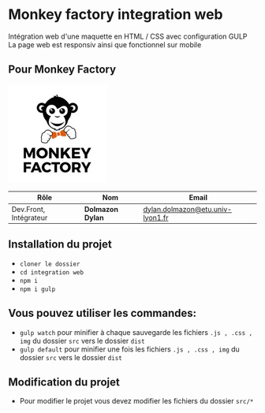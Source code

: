 # Monkey factory integration web

Intégration web d'une maquette en HTML / CSS avec configuration GULP
La page web est responsiv ainsi que fonctionnel sur mobile

## Pour Monkey Factory
![logo de l'entreprise](dist/img/Monkey_logo.jpg)

| Rôle                   | Nom                    | Email                            | 
|------------------------|------------------------|----------------------------------|
| Dev.Front, Intégrateur | **Dolmazon Dylan**     | dylan.dolmazon@etu.univ-lyon1.fr |

## Installation du projet

- `cloner le dossier`
- `cd integration web` 
- `npm i`
- `npm i gulp`

## Vous pouvez utiliser les commandes:
- `gulp watch` pour minifier à chaque sauvegarde les fichiers `.js , .css , img`  du dossier `src` vers le dossier `dist`
- `gulp default` pour minifier une fois les fichiers `.js , .css , img`  du dossier `src` vers le dossier `dist`

## Modification du projet

- Pour modifier le projet vous devez modifier les fichiers du dossier `src/*`